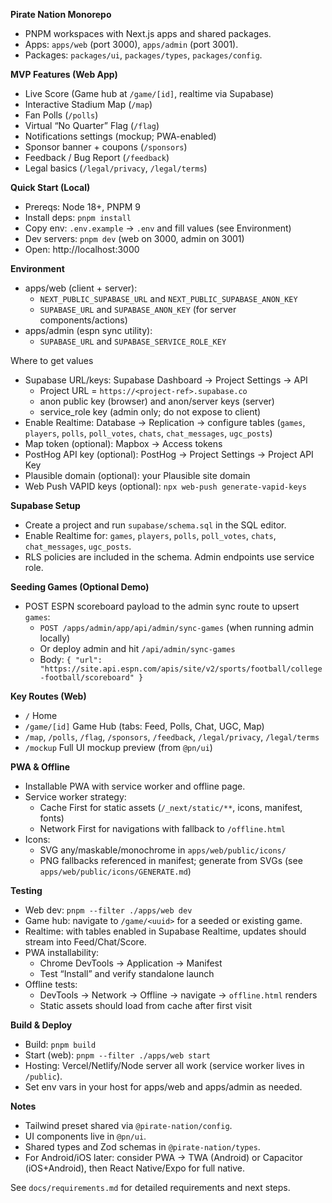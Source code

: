 **Pirate Nation Monorepo**

- PNPM workspaces with Next.js apps and shared packages.
- Apps: `apps/web` (port 3000), `apps/admin` (port 3001).
- Packages: `packages/ui`, `packages/types`, `packages/config`.

**MVP Features (Web App)**
- Live Score (Game hub at `/game/[id]`, realtime via Supabase)
- Interactive Stadium Map (`/map`)
- Fan Polls (`/polls`)
- Virtual “No Quarter” Flag (`/flag`)
- Notifications settings (mockup; PWA-enabled)
- Sponsor banner + coupons (`/sponsors`)
- Feedback / Bug Report (`/feedback`)
- Legal basics (`/legal/privacy`, `/legal/terms`)

**Quick Start (Local)**
- Prereqs: Node 18+, PNPM 9
- Install deps: `pnpm install`
- Copy env: `.env.example` -> `.env` and fill values (see Environment)
- Dev servers: `pnpm dev` (web on 3000, admin on 3001)
- Open: http://localhost:3000

**Environment**
- apps/web (client + server):
  - `NEXT_PUBLIC_SUPABASE_URL` and `NEXT_PUBLIC_SUPABASE_ANON_KEY`
  - `SUPABASE_URL` and `SUPABASE_ANON_KEY` (for server components/actions)
- apps/admin (espn sync utility):
  - `SUPABASE_URL` and `SUPABASE_SERVICE_ROLE_KEY`

Where to get values
- Supabase URL/keys: Supabase Dashboard → Project Settings → API
  - Project URL = `https://<project-ref>.supabase.co`
  - anon public key (browser) and anon/server keys (server)
  - service_role key (admin only; do not expose to client)
- Enable Realtime: Database → Replication → configure tables (`games`, `players`, `polls`, `poll_votes`, `chats`, `chat_messages`, `ugc_posts`)
- Map token (optional): Mapbox → Access tokens
- PostHog API key (optional): PostHog → Project Settings → Project API Key
- Plausible domain (optional): your Plausible site domain
- Web Push VAPID keys (optional): `npx web-push generate-vapid-keys`

**Supabase Setup**
- Create a project and run `supabase/schema.sql` in the SQL editor.
- Enable Realtime for: `games`, `players`, `polls`, `poll_votes`, `chats`, `chat_messages`, `ugc_posts`.
- RLS policies are included in the schema. Admin endpoints use service role.

**Seeding Games (Optional Demo)**
- POST ESPN scoreboard payload to the admin sync route to upsert `games`:
  - `POST /apps/admin/app/api/admin/sync-games` (when running admin locally)
  - Or deploy admin and hit `/api/admin/sync-games`
  - Body: `{ "url": "https://site.api.espn.com/apis/site/v2/sports/football/college-football/scoreboard" }`

**Key Routes (Web)**
- `/` Home
- `/game/[id]` Game Hub (tabs: Feed, Polls, Chat, UGC, Map)
- `/map`, `/polls`, `/flag`, `/sponsors`, `/feedback`, `/legal/privacy`, `/legal/terms`
- `/mockup` Full UI mockup preview (from `@pn/ui`)

**PWA & Offline**
- Installable PWA with service worker and offline page.
- Service worker strategy:
  - Cache First for static assets (`/_next/static/**`, icons, manifest, fonts)
  - Network First for navigations with fallback to `/offline.html`
- Icons:
  - SVG any/maskable/monochrome in `apps/web/public/icons/`
  - PNG fallbacks referenced in manifest; generate from SVGs (see `apps/web/public/icons/GENERATE.md`)

**Testing**
- Web dev: `pnpm --filter ./apps/web dev`
- Game hub: navigate to `/game/<uuid>` for a seeded or existing game.
- Realtime: with tables enabled in Supabase Realtime, updates should stream into Feed/Chat/Score.
- PWA installability:
  - Chrome DevTools → Application → Manifest
  - Test “Install” and verify standalone launch
- Offline tests:
  - DevTools → Network → Offline → navigate → `offline.html` renders
  - Static assets should load from cache after first visit

**Build & Deploy**
- Build: `pnpm build`
- Start (web): `pnpm --filter ./apps/web start`
- Hosting: Vercel/Netlify/Node server all work (service worker lives in `/public`).
- Set env vars in your host for apps/web and apps/admin as needed.

**Notes**
- Tailwind preset shared via `@pirate-nation/config`.
- UI components live in `@pn/ui`.
- Shared types and Zod schemas in `@pirate-nation/types`.
- For Android/iOS later: consider PWA → TWA (Android) or Capacitor (iOS+Android), then React Native/Expo for full native.

See `docs/requirements.md` for detailed requirements and next steps.
